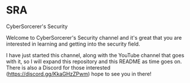 # SRA
CyberSorcerer's Security

Welcome to CyberSorcerer's Security channel and it's great that you are interested in learning and getting into the security field.

I have just started this channel, along with the YouTube channel that goes with it, so I will expand this repository and this README as time goes on. There is also a Discord for those interested (https://discord.gg/KkaGHzZPwm) hope to see you in there!
